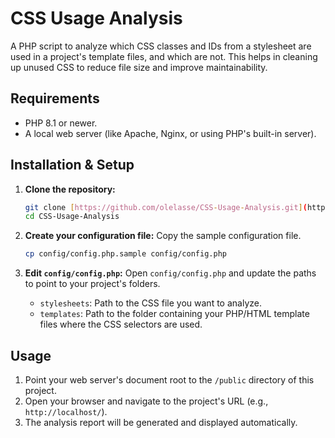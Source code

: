 # CSS Usage Analysis

A PHP script to analyze which CSS classes and IDs from a stylesheet are used in a project's template files, and which are not. This helps in cleaning up unused CSS to reduce file size and improve maintainability.

## Requirements
* PHP 8.1 or newer.
* A local web server (like Apache, Nginx, or using PHP's built-in server).

## Installation & Setup

1.  **Clone the repository:**
    ```bash
    git clone [https://github.com/olelasse/CSS-Usage-Analysis.git](https://github.com/olelasse/CSS-Usage-Analysis.git)
    cd CSS-Usage-Analysis
    ```

2.  **Create your configuration file:**
    Copy the sample configuration file.
    ```bash
    cp config/config.php.sample config/config.php
    ```

3.  **Edit `config/config.php`:**
    Open `config/config.php` and update the paths to point to your project's folders.
    * `stylesheets`: Path to the CSS file you want to analyze.
    * `templates`: Path to the folder containing your PHP/HTML template files where the CSS selectors are used.

## Usage

1.  Point your web server's document root to the `/public` directory of this project.
2.  Open your browser and navigate to the project's URL (e.g., `http://localhost/`).
3.  The analysis report will be generated and displayed automatically.
